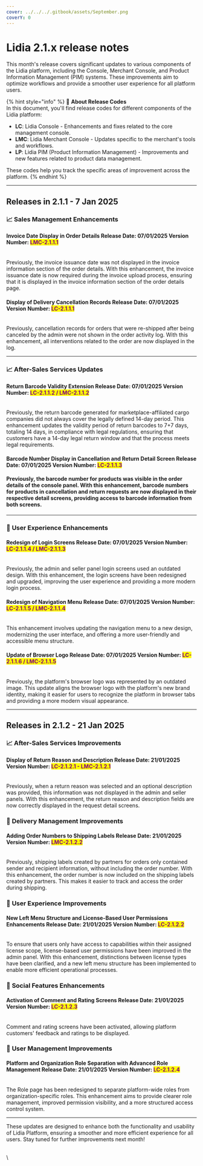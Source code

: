 ```yaml
---
cover: ../../../.gitbook/assets/September.png
coverY: 0
---
```


# Lidia 2.1.x release notes

This month's release covers significant updates to various components of the Lidia platform, including the Console, Merchant Console, and Product Information Management (PIM) systems. These improvements aim to optimize workflows and provide a smoother user experience for all platform users.

{% hint style="info" %}
🔎 **About Release Codes**\
In this document, you'll find release codes for different components of the Lidia platform:

* **LC**: Lidia Console - Enhancements and fixes related to the core management console.
* **LMC**: Lidia Merchant Console - Updates specific to the merchant's tools and workflows.
* **LP**: Lidia PIM (Product Information Management) - Improvements and new features related to product data management.

These codes help you track the specific areas of improvement across the platform.
{% endhint %}

***

## Releases in 2.1.1 - 7 Jan 2025

### 📈 **Sales Management Enhancements**

#### **Invoice Date Display in Order Details** Release Date: 07/01/2025 Version Number: <mark style="color:purple;">LMC-2.1.1.1</mark>

\
Previously, the invoice issuance date was not displayed in the invoice information section of the order details. With this enhancement, the invoice issuance date is now required during the invoice upload process, ensuring that it is displayed in the invoice information section of the order details page.

#### **Display of Delivery Cancellation Records** Release Date: 07/01/2025 Version Number: <mark style="color:purple;">LC-2.1.1.1</mark>

\
Previously, cancellation records for orders that were re-shipped after being canceled by the admin were not shown in the order activity log. With this enhancement, all interventions related to the order are now displayed in the log.

***

### 📈 **After-Sales Services Updates**

#### **Return Barcode Validity Extension** Release Date: 07/01/2025 Version Number: <mark style="color:purple;">LC-2.1.1.2 / LMC-2.1.1.2</mark>

\
Previously, the return barcode generated for marketplace-affiliated cargo companies did not always cover the legally defined 14-day period. This enhancement updates the validity period of return barcodes to 7+7 days, totaling 14 days, in compliance with legal regulations, ensuring that customers have a 14-day legal return window and that the process meets legal requirements.

#### **Barcode Number Display in Cancellation and Return Detail Screen** Release Date: 07/01/2025 Version Number: <mark style="color:purple;">LC-2.1.1.3</mark>

#### &#x20;Previously, the barcode number for products was visible in the order details of the console panel. With this enhancement, barcode numbers for products in cancellation and return requests are now displayed in their respective detail screens, providing access to barcode information from both screens.

***

### 🌟 **User Experience Enhancements**

#### **Redesign of Login Screens** Release Date: 07/01/2025 Version Number: <mark style="color:purple;">LC-2.1.1.4 / LMC-2.1.1.3</mark>

\
Previously, the admin and seller panel login screens used an outdated design. With this enhancement, the login screens have been redesigned and upgraded, improving the user experience and providing a more modern login process.

#### **Redesign of Navigation Menu** Release Date: 07/01/2025 Version Number: <mark style="color:purple;">LC-2.1.1.5 / LMC-2.1.1.4</mark>

\
This enhancement involves updating the navigation menu to a new design, modernizing the user interface, and offering a more user-friendly and accessible menu structure.

#### **Update of Browser Logo** Release Date: 07/01/2025 Version Number: <mark style="color:purple;">LC-2.1.1.6 / LMC-2.1.1.5</mark>

\
Previously, the platform's browser logo was represented by an outdated image. This update aligns the browser logo with the platform's new brand identity, making it easier for users to recognize the platform in browser tabs and providing a more modern visual appearance.

***

## Releases in 2.1.2 - 21 Jan 2025

### 📈 **After-Sales Services Improvements**

#### **Display of Return Reason and Description** Release Date: 21/01/2025 Version Number: <mark style="color:purple;">LC-2.1.2.1 - LMC-2.1.2.1</mark>

\
Previously, when a return reason was selected and an optional description was provided, this information was not displayed in the admin and seller panels. With this enhancement, the return reason and description fields are now correctly displayed in the request detail screens.

### 🚚 **Delivery Management Improvements**

#### **Adding Order Numbers to Shipping Labels** Release Date: 21/01/2025 Version Number: <mark style="color:purple;">LMC-2.1.2.2</mark>

\
Previously, shipping labels created by partners for orders only contained sender and recipient information, without including the order number. With this enhancement, the order number is now included on the shipping labels created by partners. This makes it easier to track and access the order during shipping.

### 🌟 **User Experience Improvements**

#### **New Left Menu Structure and License-Based User Permissions Enhancements** Release Date: 21/01/2025 Version Number: <mark style="color:purple;">LC-2.1.2.2</mark>

\
To ensure that users only have access to capabilities within their assigned license scope, license-based user permissions have been improved in the admin panel. With this enhancement, distinctions between license types have been clarified, and a new left menu structure has been implemented to enable more efficient operational processes.

### 💬 **Social Features Enhancements**

#### **Activation of Comment and Rating Screens** Release Date: 21/01/2025 Version Number: <mark style="color:purple;">LC-2.1.2.3</mark>

\
Comment and rating screens have been activated, allowing platform customers' feedback and ratings to be displayed.

### 👥 **User Management Improvements**

#### **Platform and Organization Role Separation with Advanced Role Management** Release Date: 21/01/2025 Version Number: <mark style="color:purple;">LC-2.1.2.4</mark>

\
The Role page has been redesigned to separate platform-wide roles from organization-specific roles. This enhancement aims to provide clearer role management, improved permission visibility, and a more structured access control system.

***

These updates are designed to enhance both the functionality and usability of Lidia Platform, ensuring a smoother and more efficient experience for all users. Stay tuned for further improvements next month!

\
\
